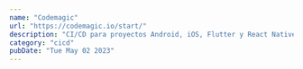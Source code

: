 ```yaml
---
name: "Codemagic"
url: "https://codemagic.io/start/"
description: "CI/CD para proyectos Android, iOS, Flutter y React Native  Impulse el desarrollo de su aplicación móvil con integración y entrega continuas."
category: "cicd"
pubDate: "Tue May 02 2023"
---
```

